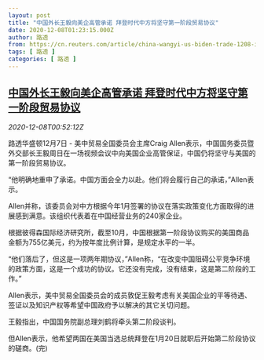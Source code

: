 ```yaml
---
layout: post
title: "中国外长王毅向美企高管承诺 拜登时代中方将坚守第一阶段贸易协议"
date: 2020-12-08T01:23:15.000Z
author: 路透
from: https://cn.reuters.com/article/china-wangyi-us-biden-trade-1208-idCNKBS28I04W
tags: [ 路透 ]
categories: [ 路透 ]
---
```

<!--1607390595000-->
[中国外长王毅向美企高管承诺 拜登时代中方将坚守第一阶段贸易协议](https://cn.reuters.com/article/china-wangyi-us-biden-trade-1208-idCNKBS28I04W)
------

<div>
<div><i>2020-12-08T00:52:12Z</i></div><p>路透华盛顿12月7日 - 美中贸易全国委员会主席Craig Allen表示，中国国务委员暨外交部长王毅周日在一场视频会议中向美国企业高管保证，中国仍将坚守与美国的第一阶段贸易协议。</p><p>“他明确地重申了承诺。中国方面会全力以赴。他们将会履行自己的承诺，”Allen表示。</p><p>Allen并称，该委员会对中方根据今年1月签署的协议在落实政策变化方面取得的进展感到满意。该组织代表着在中国经营业务的240家企业。</p><p>根据彼得森国际经济研究所，截至10月，中国根据第一阶段协议购买的美国商品金额为755亿美元，约为按年度比例计算，是规定水平的一半。</p><p>“他们落后了，但这是一项两年期协议，”Allen称，“在改变中国阻碍公平竞争环境的政策方面，这是一个成功的协议。它还没有完成，没有结束，这是第二阶段的工作。”</p><p>Allen表示，美中贸易全国委员会的成员敦促王毅考虑有关美国企业的平等待遇、签证以及知识产权等希望中国政府予以解决的其它关切问题。</p><p>王毅指出，中国国务院副总理刘鹤将牵头第二阶段谈判。</p><p>但Allen表示，他希望两国在美国当选总统拜登在1月20日就职后开始第二阶段协议的磋商。(完)</p>
</div>
